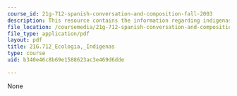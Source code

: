 ```yaml
---
course_id: 21g-712-spanish-conversation-and-composition-fall-2003
description: This resource contains the information regarding indigenas.
file_location: /coursemedia/21g-712-spanish-conversation-and-composition-fall-2003/b340e46c8b69e1588623ac3e469d6dde_MIT21G_712F03_eco_Indig.pdf
file_type: application/pdf
layout: pdf
title: 21G.712_Ecologia,_Indigenas
type: course
uid: b340e46c8b69e1588623ac3e469d6dde

---
```

None